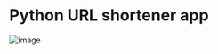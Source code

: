 # Python URL shortener app

![image](https://user-images.githubusercontent.com/97957872/216448346-c441e686-36d2-4319-99bb-0c35c979c85c.png)
